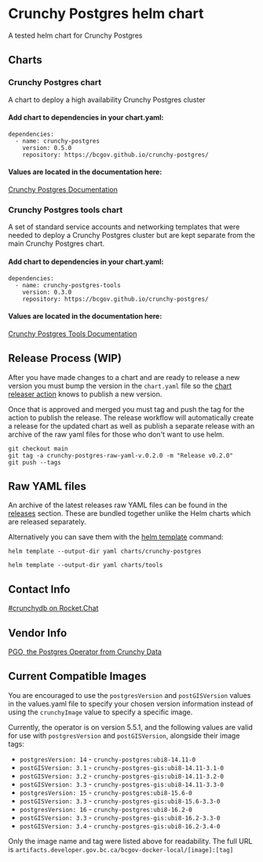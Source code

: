 # Crunchy Postgres helm chart

A tested helm chart for Crunchy Postgres

## Charts

### Crunchy Postgres chart

A chart to deploy a high availability Crunchy Postgres cluster

#### Add chart to dependencies in your chart.yaml:

```
dependencies:
  - name: crunchy-postgres
    version: 0.5.0
    repository: https://bcgov.github.io/crunchy-postgres/
```

#### Values are located in the documentation here:

[Crunchy Postgres Documentation](charts/crunchy-postgres/README.md)

### Crunchy Postgres tools chart

A set of standard service accounts and networking templates that were needed to deploy a Crunchy Postgres cluster but are kept separate from the main Crunchy Postgres chart.

#### Add chart to dependencies in your chart.yaml:

```
dependencies:
  - name: crunchy-postgres-tools
    version: 0.3.0
    repository: https://bcgov.github.io/crunchy-postgres/
```

#### Values are located in the documentation here:

[Crunchy Postgres Tools Documentation](charts/tools/README.md)

## Release Process (WIP)

After you have made changes to a chart and are ready to release a new version you must bump the version in the `chart.yaml` file so the [chart releaser action](https://github.com/helm/chart-releaser-action) knows to publish a new version.

Once that is approved and merged you must tag and push the tag for the action to publish the release. The release workflow will automatically create a release for the updated chart as well as publish a separate release with an archive of the raw yaml files for those who don't want to use helm.

```
git checkout main
git tag -a crunchy-postgres-raw-yaml-v.0.2.0 -m "Release v0.2.0"
git push --tags
```

## Raw YAML files

An archive of the latest releases raw YAML files can be found in the [releases](https://github.com/bcgov/crunchy-postgres/releases) section. These are bundled together unlike the Helm charts which are released separately.

Alternatively you can save them with the [helm template](https://helm.sh/docs/helm/helm_template/) command:

`helm template --output-dir yaml charts/crunchy-postgres`

`helm template --output-dir yaml charts/tools`

## Contact Info

[#crunchydb on Rocket.Chat](https://chat.developer.gov.bc.ca/channel/crunchydb)

## Vendor Info

[PGO, the Postgres Operator from Crunchy Data](https://access.crunchydata.com/documentation/postgres-operator/v5/)

## Current Compatible Images

You are encouraged to use the `postgresVersion` and `postGISVersion` values in the values.yaml file to specify your chosen version information instead of using the `crunchyImage` value to specify a specific image.

Currently, the operator is on version 5.5.1, and the following values are valid for use with `postgresVersion` and `postGISVersion`, alongside their image tags:

-  `postgresVersion: 14` - `crunchy-postgres:ubi8-14.11-0`
  - `postGISVersion: 3.1` - `crunchy-postgres-gis:ubi8-14.11-3.1-0`
  - `postGISVersion: 3.2` - `crunchy-postgres-gis:ubi8-14.11-3.2-0`
  - `postGISVersion: 3.3` - `crunchy-postgres-gis:ubi8-14.11-3.3-0`
-  `postgresVersion: 15` - `crunchy-postgres:ubi8-15.6-0`
  - `postGISVersion: 3.3` - `crunchy-postgres-gis:ubi8-15.6-3.3-0`
-  `postgresVersion: 16` - `crunchy-postgres:ubi8-16.2-0`
  - `postGISVersion: 3.3` - `crunchy-postgres-gis:ubi8-16.2-3.3-0`
  - `postGISVersion: 3.4` - `crunchy-postgres-gis:ubi8-16.2-3.4-0`

Only the image name and tag were listed above for readability. The full URL is `artifacts.developer.gov.bc.ca/bcgov-docker-local/[image]:[tag]`
